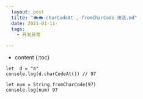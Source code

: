 ```yaml
---
  layout: post
  tilte: "🌦🌦-charCodeAt-,-fromCharCode-用法.md"
  date: 2021-01-11-
  tags: 
    - 开发日常

---
```



* content
{:toc}


```
let  d = "a"
console.log(d.charCodeAt()) // 97
```
```
let num = String.fromCharCode(97)
console.log(num) 97
```
